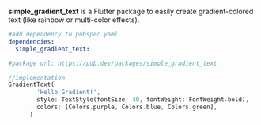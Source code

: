 **simple_gradient_text** is a Flutter package to easily create gradient-colored text (like rainbow or multi-color effects).

```yaml
#add dependency to pubspec.yaml
dependencies:
  simple_gradient_text: 

#package url: https://pub.dev/packages/simple_gradient_text
```

```dart
//implementation
GradientText(
        'Hello Gradient!',
        style: TextStyle(fontSize: 40, fontWeight: FontWeight.bold),
        colors: [Colors.purple, Colors.blue, Colors.green],
      )
```


